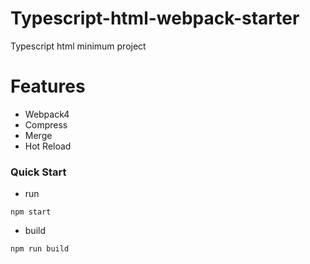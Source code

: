 # Typescript-html-webpack-starter

Typescript html minimum project

# Features
+ Webpack4
+ Compress
+ Merge
+ Hot Reload

### Quick Start

* run

```shell
npm start
```

* build

```shell
npm run build
```